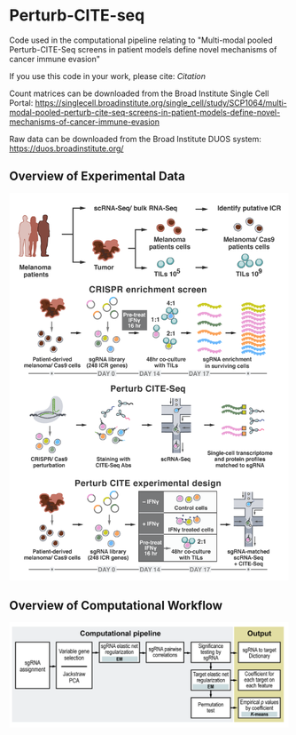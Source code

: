 # Perturb-CITE-seq

Code used in the computational pipeline relating to "Multi-modal pooled Perturb-CITE-Seq screens in patient models define novel mechanisms of cancer immune evasion"

If you use this code in your work, please cite: *Citation*

Count matrices can be downloaded from the Broad Institute Single Cell Portal: https://singlecell.broadinstitute.org/single_cell/study/SCP1064/multi-modal-pooled-perturb-cite-seq-screens-in-patient-models-define-novel-mechanisms-of-cancer-immune-evasion

Raw data can be downloaded from the Broad Institute DUOS system: https://duos.broadinstitute.org/

## Overview of Experimental Data

![Experimental Data](https://github.com/klarman-cell-observatory/Perturb-CITE-seq/blob/main/experimental_data.png)

## Overview of Computational Workflow

![Computational Pipeline](https://github.com/klarman-cell-observatory/Perturb-CITE-seq/blob/main/computational_pipeline.png)
